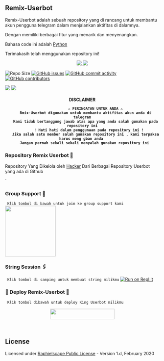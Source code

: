 ## Remix-Userbot

Remix-Userbot adalah sebuah repository yang di rancang untuk membantu akun pengguna telegram dalam menjalankan aktifitas di dalamnya.

Dengan memiliki berbagai fitur yang menarik dan menyenangkan.

Bahasa code ini adalah [Python](https://www.python.org/)

Terimakasih telah menggunakan repository ini!




<p align="center">
  <a href="https://github.com/Randi356/Remix-Userbot/fork">
    <img src="https://img.shields.io/github/forks/Randi356/Remix-Userbot?label=Fork&style=social">
    
  </a>
  <a href="https://github.com/Randi356/Remix-Userbot">
    <img src="https://img.shields.io/github/stars/Randi356/Remix-Userbot?style=social">
  </a>
</p>

![Repo Size](https://img.shields.io/github/repo-size/Randi356/Remix-Userbot?&style=plastic&logo=github)
[![GitHub issues](https://img.shields.io/github/issues/Randi356/Remix-Userbot?&style=plastic&logo=github)](https://github.com/Randi356/Remix-Userbot/issues)
[![GitHub commit activity](https://img.shields.io/github/commit-activity/m/Randi356/Remix-Userbot?&style=plastic&logo=github)](https://github.com/Randi356/Remix-Userbot/graphs/commit-activity)
[![GitHub contributors](https://img.shields.io/github/contributors/Randi356/Remix-Userbot?&style=plastic&logo=github)](https://GitHub.com/Randi356/Remix-Userbot/graphs/contributors/)
<p align="center">




<a href="https://hub.docker.com/r/apiskinguserbot/kinguserbot"> <img src="https://img.shields.io/docker/image-size/apiskinguserbot/kinguserbot/Buster?label=docker%20image%20size&logo=docker&style=for-the-badge" /></a>
<a href="https://hub.docker.com/r/apiskinguserbot/kinguserbot/tags"> <img src="https://img.shields.io/docker/v/apiskinguserbot/kinguserbot/Buster?label=docker%20version&logo=docker&style=for-the-badge" /></a>
</p>

<h4 align="center"> DISCLAIMER </p>

```
             ⚠️ PERINGATAN UNTUK ANDA ⚠️ ️
   Rmix-Userbot digunakan untuk membantu aktifitas akun anda di telegram
   Kami tidak bertanggung jawab atas apa yang anda salah gunakan pada repository ini
      ! Hati hati dalam penggunaan pada repository ini !
   Jika salah satu member salah gunakan repository ini , kami terpaksa harus meng gban anda 
  Jangan pernah sekali sekali menyalah gunakan repository ini
```

### Repository Remix Userbot 👑
Repository Yang Dikelola oleh [Hacker](https://t.me/FlashProSpeed) Dari Berbagai Repository Userbot yang ada di Github 

`


### Group Support 🌹
`
Klik tombol di bawah untuk join ke group support kami`
   <a href="https://t.me/StaryWild"><img src="https://img.shields.io/badge/Grup%20Support%3F-Remix-green?&style=flat-square?&logo=telegram" width=165px></a></p>

### String Session 🖇
`
Klik tombol di samping untuk membuat string milikmu`
   [![Run on Repl.it](https://repl.it/badge/github/STARKGANG/friday)](https://replit.com/@Randi356/StringSession-1#main.py)

### <p align="left">💠 Deploy Remix-Userbot 💠</p>
`
Klik tombol dibawah untuk deploy King Userbot milikmu`

<p align="center"><a href="https://heroku.com/deploy?template=https://github.com/apisuserbot/Remix-Userbot/tree/Remix-Userbot"> <img src="https://img.shields.io/badge/Deploy%20Ke%20Heroku-black?style=flat&logo=heroku" width="210" height="34.45" /></a></p>

<br>
</p>

## 
## License
Licensed under [Raphielscape Public License](https://github.com/Randi356/Remix-Userbot/blob/Remix-Userbot/LICENSE) - Version 1.d, February 2020

